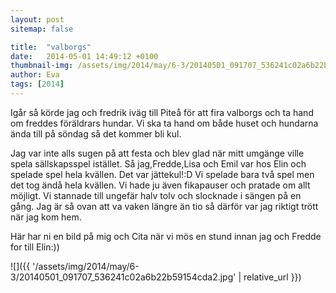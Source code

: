 ```yaml
---
layout: post
sitemap: false

title:  "valborgs"
date:   2014-05-01 14:49:12 +0100
thumbnail-img: /assets/img/2014/may/6-3/20140501_091707_536241c02a6b22b59154cda2.jpg
author: Eva
tags: [2014]
---
```


Igår så körde jag och fredrik iväg till Piteå för att fira valborgs och ta hand om freddes föräldrars hundar. Vi ska ta hand om både huset och hundarna ända till på söndag så det kommer bli kul. 

Jag var inte alls sugen på att festa och blev glad när mitt umgänge ville spela sällskapsspel istället. Så jag,Fredde,Lisa och Emil var hos Elin och spelade spel hela kvällen. Det var jättekul!:D Vi spelade bara två spel men det tog ändå hela kvällen. Vi hade ju även fikapauser och pratade om allt möjligt. Vi stannade till ungefär halv tolv och slocknade i sängen på en gång. Jag är så ovan att va vaken längre än tio så därför var jag riktigt trött när jag kom hem. 

Här har ni en bild på mig och Cita när vi mös en stund innan jag och Fredde for till Elin:))

![]({{ '/assets/img/2014/may/6-3/20140501_091707_536241c02a6b22b59154cda2.jpg'  | relative_url }})

